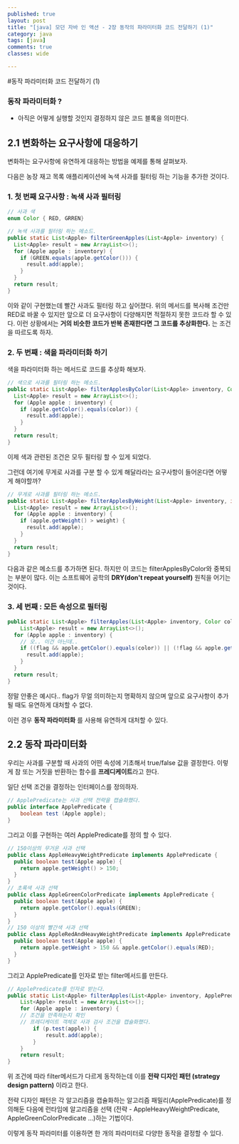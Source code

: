 ```yaml
---
published: true
layout: post
title: "[java] 모던 자바 인 액션 - 2장 동작의 파라미터화 코드 전달하기 (1)"
category: java
tags: [java]
comments: true
classes: wide

---
```


#동작 파라미터화 코드 전달하기 (1)

### 동작 파라미터화 ? 

* 아직은 어떻게 실행할 것인지 결정하지 않은 코드 블록을 의미한다.



## 2.1 변화하는 요구사항에 대응하기

변화하는 요구사항에 유연하게 대응하는 방법을 예제를 통해 살펴보자.

다음은 농장 재고 목록 애플리케이션에 녹색 사과를 필터링 하는 기능을 추가한 것이다.

### 1. 첫 번째 요구사항 : 녹색 사과 필터링

```java
// 사과 색
enum Color { RED, GRREN}
```

```java
// 녹색 사과를 필터링 하는 메소드.
public static List<Apple> filterGreenApples(List<Apple> inventory) {
  List<Apple> result = new ArrayList<>();
  for (Apple apple : inventory) {
    if (GREEN.equals(apple.getColor())) {
      result.add(apple);
    }
  }
  return result;
}
```

이와 같이 구현했는데 빨간 사과도 필터링 하고 싶어졌다. 위의 메서드를 복사해 조건만 RED로 바꿀 수 있지만 앞으로 더 요구사항이 다양해지면 적절하지 못한 코드라 할 수 있다. 이런 상황에서는 **거의 비슷한 코드가 반복 존재한다면 그 코드를 추상화한다.** 는 조건을 따르도록 하자.



### 2. 두 번째 : 색을 파라미터화 하기

색을 파라미터화 하는 메서드로 코드를 추상화 해보자.

```java
// 색으로 사과를 필터링 하는 메소드.
public static List<Apple> filterApplesByColor(List<Apple> inventory, Color color) {
  List<Apple> result = new ArrayList<>();
  for (Apple apple : inventory) {
    if (apple.getColor().equals(color)) {
      result.add(apple);
    }
  }
  return result;
}
```

이제 색과 관련된 조건은 모두 필터링 할 수 있게 되었다.

그런데 여기에 무게로 사과를 구분 할 수 있게 해달라라는 요구사항이 들어온다면 어떻게 해야할까?

```java
// 무게로 사과를 필터링 하는 메소드.
public static List<Apple> filterApplesByWeight(List<Apple> inventory, int weight) {
  List<Apple> result = new ArrayList<>();
  for (Apple apple : inventory) {
    if (apple.getWeight() > weight) {
      result.add(apple);
    }
  }
  return result;
}
```

다음과 같은 메소드를 추가하면 된다. 하지만 이 코드는 filterApplesByColor와 중복되는 부분이 많다. 이는 소프트웨어 공학의 __DRY(don't repeat yourself)__ 원칙을 어기는 것이다.



### 3. 세 번째 : 모든 속성으로 필터링

```java
public static List<Apple> filterApples(List<Apple> inventory, Color color, int weight, 	 	boolean flag) {
	List<Apple> result = new ArrayList<>();
  for (Apple apple : inventory) {
    // 오.. 이건 아닌데..
    if ((flag && apple.getColor().equals(color)) || (!flag && apple.getWeight() > weight)){
      result.add(apple);
    }
  }
  return result;
}
```

정말 안좋은 예시다.. flag가 무얼 의미하는지 명확하지 않으며 앞으로 요구사항이 추가될 때도 유연하게 대처할 수 없다.

이런 경우 __동작 파라미터화__ 를 사용해 유연하게 대처할 수 있다. 



## 2.2 동작 파라미터화

우리는 사과를 구분할 때 사과의 어떤 속성에 기초해서 true/false 값을 결정한다. 이렇게 참 또는 거짓을 반환하는 함수를 **프레디케이트**라고 한다. 

일단 선택 조건을 결정하는 인터페이스를 정의하자.

```java
// ApplePredicate는 사과 선택 전략을 캡슐화했다.
public interface ApplePredicate {
	boolean test (Apple apple);
}
```

그리고 이를 구현하는 여러 ApplePredicate를 정의 할 수 있다.

```java
// 150이상의 무거운 사과 선택
public class AppleHeavyWeightPredicate implements ApplePredicate {
  public boolean test(Apple apple) {
    return apple.getWeight() > 150;
  }
}
// 초록색 사과 선택
public class AppleGreenColorPredicate implements ApplePredicate {
  public boolean test(Apple apple) {
    return apple.getColor().equals(GREEN);
  }
}
// 150 이상의 빨간색 사과 선택
public class AppleRedAndHeavyWeightPredicate implements ApplePredicate {
  public boolean test(Apple apple) {
    return apple.getWeight > 150 && apple.getColor().equals(RED);
  }
}
```

그리고 ApplePredicate를 인자로 받는 filter메서드를 만든다.

```java
// ApplePredicate를 인자로 받는다.
public static List<Apple> filterApples(List<Apple> inventory, ApplePredicate p) {
	List<Apple> result = new ArrayList<>();
	for (Apple apple : inventory) {
    // 조건을 만족하는지 확인
    // 프레디케이트 객체로 사과 검사 조건을 캡슐화했다.
		if (p.test(apple)) {
			result.add(apple);
		}
	}
	return result;
}
```

위 조건에 따라 filter메서드가 다르게 동작하는데 이를 **전략 디자인 패턴 (strategy design pattern)** 이라고 한다.

전략 디자인 패턴은 각 알고리즘을 캡슐화하는 알고리즘 패밀리(ApplePredicate)를 정의해둔 다음에 런타임에 알고리즘을 선택 (전략 - AppleHeavyWeightPredicate, AppleGreenColorPredicate ...)하는 기법이다.

이렇게 동작 파라미터를 이용하면 한 개의 파라미터로 다양한 동작을 결정할 수 있다.





